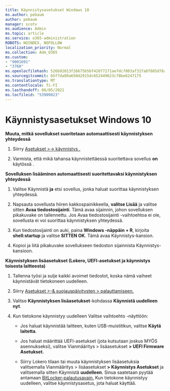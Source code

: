 ```yaml
---
title: Käynnistysasetukset Windows 10
ms.author: pebaum
author: pebaum
manager: scotv
ms.audience: Admin
ms.topic: article
ms.service: o365-administration
ROBOTS: NOINDEX, NOFOLLOW
localization_priority: Normal
ms.collection: Adm_O365
ms.custom:
- "9001691"
- "3768"
ms.openlocfilehash: 526b92013f26675b5bf42077271ae7dc7003af31fa8f605d76aea92e0ccabfa1
ms.sourcegitcommit: b5f7da89a650d2915dc652449623c78be6247175
ms.translationtype: MT
ms.contentlocale: fi-FI
ms.lasthandoff: 08/05/2021
ms.locfileid: "53909823"
---
```

# <a name="startup-settings-in-windows-10"></a>Käynnistysasetukset Windows 10

**Muuta, mitkä sovellukset suoritetaan automaattisesti käynnistyksen yhteydessä**

1. Siirry [Asetukset >-> käynnistys .](ms-settings:startupapps?activationSource=GetHelp)

2. Varmista, että mikä tahansa käynnistettäessä suoritettava sovellus **on** käytössä .

**Sovelluksen lisääminen automaattisesti suoritettavaksi käynnistyksen yhteydessä**

1. Valitse Käynnistä **ja** etsi sovellus, jonka haluat suorittaa käynnistyksen yhteydessä.

2. Napsauta sovellusta hiiren kakkospainikkeella, **valitse Lisää** ja valitse sitten **Avaa tiedostosijainti**. Tämä avaa sijainnin, johon sovelluksen pikakuvake on tallennettu. Jos Avaa tiedostosijainti -vaihtoehtoa ei ole, sovellusta ei voi suorittaa käynnistyksen yhteydessä.

3. Kun tiedostosijainti on auki, paina **Windows -näppäin + R**, kirjoita **shell:startup** ja valitse **SITTEN OK**. Tämä avaa Käynnistys-kansion.

4. Kopioi ja liitä pikakuvake sovellukseen tiedoston sijainnista Käynnistys-kansioon.

**Käynnistyksen lisäasetukset (Lokero, UEFI-asetukset ja käynnistys toisesta laitteesta)**

1. Tallenna työsi ja sulje kaikki avoimet tiedostot, koska nämä vaiheet käynnistävät tietokoneen uudelleen.

2. Siirry [Asetukset >-& suojauspäivitysten > palauttamiseen.](ms-settings:recovery?activationSource=GetHelp)

3. Valitse **Käynnistyksen lisäasetukset**-kohdassa **Käynnistä uudelleen nyt**. 

4. Kun tietokone käynnistyy uudelleen Valitse vaihtoehto -näyttöön:

    - Jos haluat käynnistää laitteen, kuten USB-muistitikun, valitse **Käytä laitetta**.

    - Jos haluat määrittää UEFI-asetukset (jota kutsutaan joskus MYÖS asennukseksi), valitse Vianmääritys > lisäasetukset **> UEFI Firmware Asetukset.** 

    - Siirry Lokero tilaan tai muuta käynnistyksen lisäasetuksia valitsemalla Vianmääritys > lisäasetukset **> Käynnistys Asetukset** ja valitsemalla sitten Käynnistä **uudelleen**. Sinua saatetaan pyytää antamaan [BitLocker-palautusavain.](https://support.microsoft.com/help/4026181/windows-10-find-my-bitlocker-recovery-key) Kun tietokone käynnistyy uudelleen, valitse käynnistysasetus, jota haluat käyttää.